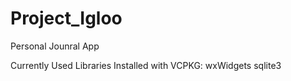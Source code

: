 # Project_Igloo
Personal Jounral App

Currently Used Libraries Installed with VCPKG:
wxWidgets
sqlite3

